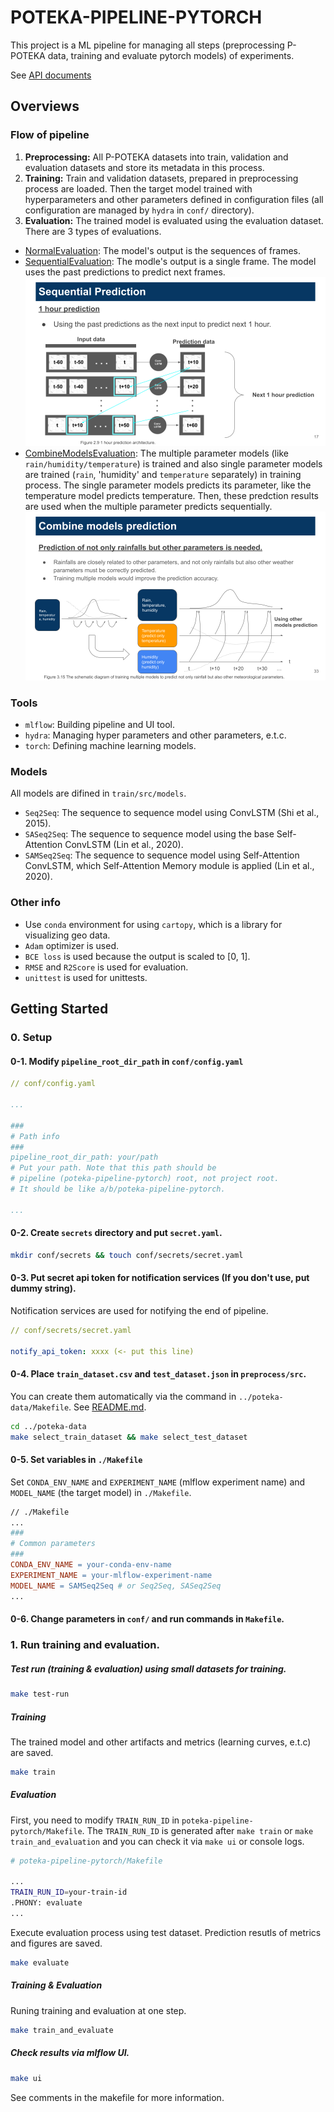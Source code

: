 # POTEKA-PIPELINE-PYTORCH

This project is a ML pipeline for managing all steps (preprocessing P-POTEKA
data, training and evaluate pytorch models) of experiments.

See [API documents](https://tsugumi-sys.github.io/ppoteka-rainfall-prediction/)

## Overviews

### Flow of pipeline

1. **Preprocessing:** All P-POTEKA datasets into train, validation and
   evaluation datasets and store its metadata in this process.
2. **Training:** Train and validation datasets, prepared in preprocessing
   process are loaded. Then the target model trained with hyperparameters and
   other parameters defined in configuration files (all configuration are
   managed by `hydra` in `conf/` directory).
3. **Evaluation:** The trained model is evaluated using the evaluation dataset.
   There are 3 types of evaluations.

- [NormalEvaluation](https://tsugumi-sys.github.io/ppoteka-rainfall-prediction/pdoc_contents/evaluate/src/normal_evaluator.html):
  The model's output is the sequences of frames.
- [SequentialEvaluation](https://tsugumi-sys.github.io/ppoteka-rainfall-prediction/pdoc_contents/evaluate/src/sequential_evaluator.html):
  The modle's output is a single frame. The model uses the past predictions to
  predict next frames. ![Sequential Prediction](./fig/sequential_prediction.png)
- [CombineModelsEvaluation](https://tsugumi-sys.github.io/ppoteka-rainfall-prediction/pdoc_contents/evaluate/src/combine_models_evaluator.html):
  The multiple parameter models (like `rain/humidity/temperature`) is trained
  and also single parameter models are trained (`rain`, 'humidity' and
  `temperature` separately) in training process. The single parameter models
  predicts its parameter, like the temperature model predicts temperature. Then,
  these predction results are used when the multiple parameter predicts
  sequentially.
  ![Combine Models Prediction](./fig/combine_models_prediction.png)

### Tools

- `mlflow`: Building pipeline and UI tool.
- `hydra`: Managing hyper parameters and other parameters, e.t.c.
- `torch`: Defining machine learning models.

### Models

All models are difined in `train/src/models`.

- `Seq2Seq`: The sequence to sequence model using ConvLSTM (Shi et al., 2015).
- `SASeq2Seq`: The sequence to sequence model using the base Self-Attention
  ConvLSTM (Lin et al., 2020).
- `SAMSeq2Seq`: The sequence to sequence model using Self-Attention ConvLSTM,
  which Self-Attention Memory module is applied (Lin et al., 2020).

### Other info

- Use `conda` environment for using `cartopy`, which is a library for
  visualizing geo data.
- `Adam` optimizer is used.
- `BCE loss` is used because the output is scaled to [0, 1].
- `RMSE` and `R2Score` is used for evaluation.
- `unittest` is used for unittests.

## Getting Started

### 0. Setup

#### 0-1. Modify `pipeline_root_dir_path` in `conf/config.yaml`

```yaml
// conf/config.yaml

...

###
# Path info
###
pipeline_root_dir_path: your/path
# Put your path. Note that this path should be
# pipeline (poteka-pipeline-pytorch) root, not project root.
# It should be like a/b/poteka-pipeline-pytorch. 

...
```

#### 0-2. Create `secrets` directory and put `secret.yaml`.

```bash
mkdir conf/secrets && touch conf/secrets/secret.yaml
```

#### 0-3. Put secret api token for notification services (If you don't use, put dummy string).

Notification services are used for notifying the end of pipeline.

```yaml
// conf/secrets/secret.yaml

notify_api_token: xxxx (<- put this line)
```

#### 0-4. Place `train_dataset.csv` and `test_dataset.json` in `preprocess/src`.

You can create them automatically via the command in `../poteka-data/Makefile`.
See
[README.md](https://github.com/tsugumi-sys/ppoteka-rainfall-prediction/tree/main/poteka-data#selecting-training-and-test-datasets).

```bash
cd ../poteka-data
make select_train_dataset && make select_test_dataset
```

#### 0-5. Set variables in `./Makefile`

Set `CONDA_ENV_NAME` and `EXPERIMENT_NAME` (mlflow experiment name) and
`MODEL_NAME` (the target model) in `./Makefile`.

```Makefile
// ./Makefile
...
###
# Common parameters
###
CONDA_ENV_NAME = your-conda-env-name
EXPERIMENT_NAME = your-mlflow-experiment-name
MODEL_NAME = SAMSeq2Seq # or Seq2Seq, SASeq2Seq
...
```

#### 0-6. Change parameters in `conf/` and run commands in `Makefile`.

### 1. Run training and evaluation.

##### Test run (training & evaluation) using small datasets for training.

```bash
make test-run
```

##### Training

The trained model and other artifacts and metrics (learning curves, e.t.c) are
saved.

```bash
make train
```

##### Evaluation

First, you need to modify `TRAIN_RUN_ID` in `poteka-pipeline-pytorch/Makefile`.
The `TRAIN_RUN_ID` is generated after `make train` or
`make train_and_evaluation` and you can check it via `make ui` or console logs.

```bash
# poteka-pipeline-pytorch/Makefile  

...
TRAIN_RUN_ID=your-train-id
.PHONY: evaluate
...
```

Execute evaluation process using test dataset. Prediction resutls of metrics and
figures are saved.

```bash
make evaluate
```

##### Training & Evaluation

Runing training and evaluation at one step.

```bash
make train_and_evaluate
```

##### Check results via mlflow UI.

```bash
make ui
```

See comments in the makefile for more information.

